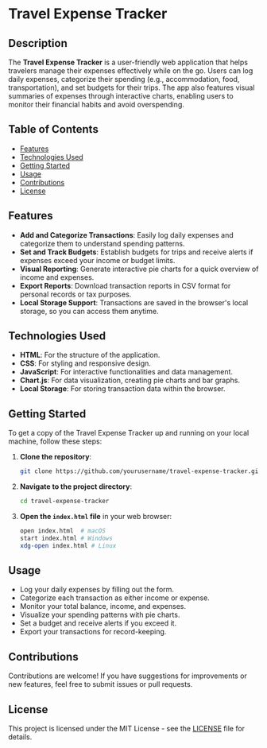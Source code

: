 
# Travel Expense Tracker

## Description

The **Travel Expense Tracker** is a user-friendly web application that helps travelers manage their expenses effectively while on the go. Users can log daily expenses, categorize their spending (e.g., accommodation, food, transportation), and set budgets for their trips. The app also features visual summaries of expenses through interactive charts, enabling users to monitor their financial habits and avoid overspending.

## Table of Contents

- [Features](#features)
- [Technologies Used](#technologies-used)
- [Getting Started](#getting-started)
- [Usage](#usage)
- [Contributions](#contributions)
- [License](#license)

## Features

- **Add and Categorize Transactions**: Easily log daily expenses and categorize them to understand spending patterns.
- **Set and Track Budgets**: Establish budgets for trips and receive alerts if expenses exceed your income or budget limits.
- **Visual Reporting**: Generate interactive pie charts for a quick overview of income and expenses.
- **Export Reports**: Download transaction reports in CSV format for personal records or tax purposes.
- **Local Storage Support**: Transactions are saved in the browser's local storage, so you can access them anytime.

## Technologies Used

- **HTML**: For the structure of the application.
- **CSS**: For styling and responsive design.
- **JavaScript**: For interactive functionalities and data management.
- **Chart.js**: For data visualization, creating pie charts and bar graphs.
- **Local Storage**: For storing transaction data within the browser.

## Getting Started

To get a copy of the Travel Expense Tracker up and running on your local machine, follow these steps:

1. **Clone the repository**:

   ```bash
   git clone https://github.com/yourusername/travel-expense-tracker.git
   ```

2. **Navigate to the project directory**:

   ```bash
   cd travel-expense-tracker
   ```

3. **Open the `index.html` file** in your web browser:

   ```bash
   open index.html  # macOS
   start index.html # Windows
   xdg-open index.html # Linux
   ```

## Usage

- Log your daily expenses by filling out the form.
- Categorize each transaction as either income or expense.
- Monitor your total balance, income, and expenses.
- Visualize your spending patterns with pie charts.
- Set a budget and receive alerts if you exceed it.
- Export your transactions for record-keeping.

## Contributions

Contributions are welcome! If you have suggestions for improvements or new features, feel free to submit issues or pull requests. 

## License

This project is licensed under the MIT License - see the [LICENSE](LICENSE) file for details.
